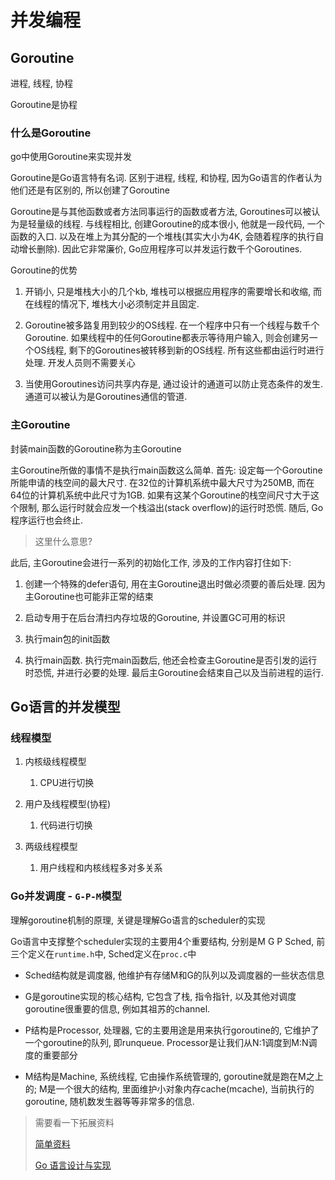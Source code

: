 # 并发编程

## Goroutine

进程, 线程, 协程

Goroutine是协程

### 什么是Goroutine

go中使用Goroutine来实现并发

Goroutine是Go语言特有名词. 区别于进程, 线程, 和协程, 因为Go语言的作者认为他们还是有区别的, 所以创建了Goroutine

Goroutine是与其他函数或者方法同事运行的函数或者方法, Goroutines可以被认为是轻量级的线程. 与线程相比, 创建Goroutine的成本很小, 他就是一段代码, 一个函数的入口. 以及在堆上为其分配的一个堆栈(其实大小为4K, 会随着程序的执行自动增长删除). 因此它非常廉价, Go应用程序可以并发运行数千个Goroutines.

Goroutine的优势

1. 开销小, 只是堆栈大小的几个kb, 堆栈可以根据应用程序的需要增长和收缩, 而在线程的情况下, 堆栈大小必须制定并且固定.

2. Goroutine被多路复用到较少的OS线程. 在一个程序中只有一个线程与数千个Goroutine. 如果线程中的任何Goroutine都表示等待用户输入, 则会创建另一个OS线程, 剩下的Goroutines被转移到新的OS线程. 所有这些都由运行时进行处理. 开发人员则不需要关心

3. 当使用Goroutines访问共享内存是, 通过设计的通道可以防止竞态条件的发生. 通道可以被认为是Goroutines通信的管道.


### 主Goroutine

封装main函数的Goroutine称为主Goroutine

主Goroutine所做的事情不是执行main函数这么简单. 首先: 设定每一个Goroutine所能申请的栈空间的最大尺寸. 在32位的计算机系统中最大尺寸为250MB, 而在64位的计算机系统中此尺寸为1GB. 如果有这某个Goroutine的栈空间尺寸大于这个限制, 那么运行时就会应发一个栈溢出(stack overflow)的运行时恐慌. 随后, Go程序运行也会终止.

> 这里什么意思?

此后, 主Goroutine会进行一系列的初始化工作, 涉及的工作内容打住如下:

1. 创建一个特殊的defer语句, 用在主Goroutine退出时做必须要的善后处理. 因为主Goroutine也可能非正常的结束

2. 启动专用于在后台清扫内存垃圾的Goroutine, 并设置GC可用的标识

3. 执行main包的init函数

4. 执行main函数. 执行完main函数后, 他还会检查主Goroutine是否引发的运行时恐慌, 并进行必要的处理. 最后主Goroutine会结束自己以及当前进程的运行.


## Go语言的并发模型

### 线程模型

1. 内核级线程模型

    1. CPU进行切换

2. 用户及线程模型(协程)

    1. 代码进行切换

3. 两级线程模型

    1. 用户线程和内核线程多对多关系
   
### Go并发调度 - `G-P-M`模型

理解goroutine机制的原理, 关键是理解Go语言的scheduler的实现

Go语言中支撑整个scheduler实现的主要用4个重要结构, 分别是M G  P Sched, 前三个定义在`runtime.h`中, Sched定义在`proc.c`中

- Sched结构就是调度器, 他维护有存储M和G的队列以及调度器的一些状态信息

- G是goroutine实现的核心结构, 它包含了栈, 指令指针, 以及其他对调度goroutine很重要的信息, 例如其祖苏的channel.

- P结构是Processor, 处理器, 它的主要用途是用来执行goroutine的, 它维护了一个goroutine的队列, 即runqueue. Processor是让我们从N:1调度到M:N调度的重要部分

- M结构是Machine, 系统线程, 它由操作系统管理的, goroutine就是跑在M之上的; M是一个很大的结构, 里面维护小对象内存cache(mcache), 当前执行的goroutine, 随机数发生器等等非常多的信息.

> 需要看一下拓展资料
> 
> [简单资料](https://studygolang.com/articles/20991)
>
> [Go 语言设计与实现](https://draveness.me/golang/)